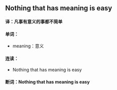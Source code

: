 ## Nothing that has meaning is easy

#### 译：凡事有意义的事都不简单

#### 单词：

- meaning：意义

#### 连读：

- Nothing that has meaning is easy

#### 断词：Nothing that has meaning is easy
